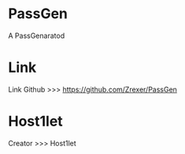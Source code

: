 # PassGen

A PassGenaratod

# Link

Link Github >>> https://github.com/Zrexer/PassGen

# Host1let 

Creator >>> Host1let
